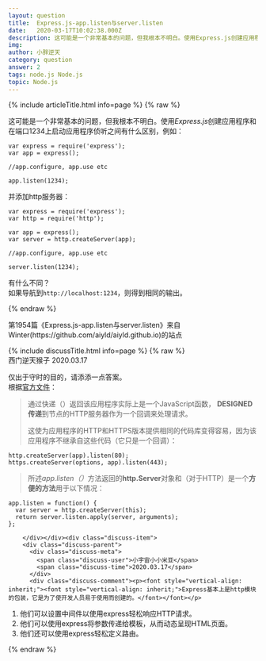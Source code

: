 ```yaml
---
layout: question
title:  Express.js-app.listen与server.listen
date:   2020-03-17T10:02:38.000Z
description: 这可能是一个非常基本的问题，但我根本不明白。使用Express.js创建应用程序和在端口1234上启动应用程序侦听之间有什么区别，例如：var exp...
img: 
author: 小胖逆天
category: question
answer: 2
tags: node.js Node.js
topic: Node.js
---
```

<div class="article-root">
  <div class="article">
    {% include articleTitle.html info=page %}
    {% raw %}
    <div class="article-content"><p><font style="vertical-align: inherit;"><font style="vertical-align: inherit;">这可能是一个非常基本的问题，但我根本不明白。</font><font style="vertical-align: inherit;">使用</font></font><em><font style="vertical-align: inherit;"><font style="vertical-align: inherit;">Express.js</font></font></em><font style="vertical-align: inherit;"><font style="vertical-align: inherit;">创建应用程序</font><font style="vertical-align: inherit;">和在端口1234上启动应用程序侦听</font><font style="vertical-align: inherit;">之间有什么区别</font><font style="vertical-align: inherit;">，例如：</font></font></p>

<pre><code>var express = require('express');<font></font>
var app = express();<font></font>
<font></font>
//app.configure, app.use etc<font></font>
<font></font>
app.listen(1234);<font></font>
</code></pre>

<p><font style="vertical-align: inherit;"><font style="vertical-align: inherit;">并添加http服务器：</font></font></p>

<pre><code>var express = require('express');<font></font>
var http = require('http');<font></font>
<font></font>
var app = express();<font></font>
var server = http.createServer(app);<font></font>
<font></font>
//app.configure, app.use etc<font></font>
<font></font>
server.listen(1234);<font></font>
</code></pre>

<p><font style="vertical-align: inherit;"><font style="vertical-align: inherit;">有什么不同？</font></font><br><font style="vertical-align: inherit;"><font style="vertical-align: inherit;">
如果导航到</font></font><code>http://localhost:1234</code><font style="vertical-align: inherit;"><font style="vertical-align: inherit;">，则得到相同的输出。</font></font></p></div>
    {% endraw %}
  </div>
  <p class="winter_mark">第1954篇《Express.js-app.listen与server.listen》来自Winter(https://github.com/aiyld/aiyld.github.io)的站点</p>
  <div class="discuss-wrapper">
    {% include discussTitle.html info=page %}
    {% raw %}
    <div class="discuss-list">
    <div class="discuss-item">
        <div class="discuss-parent">
          <div class="discuss-meta">
            <span class="discuss-user">西门逆天猴子</span>
            <span class="discuss-time">2020.03.17</span>
          </div>
          <div class="discuss-comment"><p><font style="vertical-align: inherit;"><font style="vertical-align: inherit;">仅出于守时的目的，请添添一点答案。</font></font><br><font style="vertical-align: inherit;"><font style="vertical-align: inherit;">
根据</font></font><a href="https://expressjs.com/en/api.html#app.listen" rel="noreferrer"><font style="vertical-align: inherit;"><font style="vertical-align: inherit;">官方文件</font></font></a><font style="vertical-align: inherit;"><font style="vertical-align: inherit;">：</font></font></p>

<blockquote>
  <p><font style="vertical-align: inherit;"><font style="vertical-align: inherit;">通过快递（）返回该应用程序实际上是一个JavaScript函数， 
   </font></font><strong><font style="vertical-align: inherit;"><font style="vertical-align: inherit;">DESIGNED传递</font></font></strong><font style="vertical-align: inherit;"><font style="vertical-align: inherit;">到节点的HTTP服务器作为一个回调来处理请求。</font></font></p>
  
  <p><font style="vertical-align: inherit;"><font style="vertical-align: inherit;">这使为应用程序的HTTP和HTTPS版本提供相同的代码库变得容易，因为该应用程序不继承自这些代码（它只是一个回调）：</font></font></p>
</blockquote>

<pre><code>http.createServer(app).listen(80);<font></font>
https.createServer(options, app).listen(443);<font></font>
</code></pre>

<blockquote>
  <p><font style="vertical-align: inherit;"><font style="vertical-align: inherit;">所述</font></font><em><font style="vertical-align: inherit;"><font style="vertical-align: inherit;">app.listen（）</font></font></em><font style="vertical-align: inherit;"><font style="vertical-align: inherit;">方法返回的</font></font><strong><font style="vertical-align: inherit;"><font style="vertical-align: inherit;">http.Server</font></font></strong><font style="vertical-align: inherit;"><font style="vertical-align: inherit;">对象和（对于HTTP）是一个</font></font><strong><font style="vertical-align: inherit;"><font style="vertical-align: inherit;">方便的方法</font></font></strong><font style="vertical-align: inherit;"><font style="vertical-align: inherit;">用于以下情况：</font></font></p>
</blockquote>

<pre><code>app.listen = function() {<font></font>
  var server = http.createServer(this);<font></font>
  return server.listen.apply(server, arguments);<font></font>
};<font></font>
</code></pre></div>
        </div></div><div class="discuss-item">
        <div class="discuss-parent">
          <div class="discuss-meta">
            <span class="discuss-user">小宇宙小小米亚</span>
            <span class="discuss-time">2020.03.17</span>
          </div>
          <div class="discuss-comment"><p><font style="vertical-align: inherit;"><font style="vertical-align: inherit;">Express基本上是http模块的包装，它是为了使开发人员易于使用而创建的。</font></font></p>

<ol>
<li><font style="vertical-align: inherit;"><font style="vertical-align: inherit;">他们可以设置中间件以使用express轻松响应HTTP请求。</font></font></li>
<li><font style="vertical-align: inherit;"><font style="vertical-align: inherit;">他们可以使用express将参数传递给模板，从而动态呈现HTML页面。</font></font></li>
<li><font style="vertical-align: inherit;"><font style="vertical-align: inherit;">他们还可以使用express轻松定义路由。</font></font></li>
</ol></div>
        </div></div>
    </div>
    {% endraw %}
  </div>
<div>
